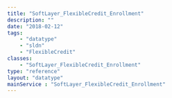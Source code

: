 ```yaml
---
title: "SoftLayer_FlexibleCredit_Enrollment"
description: ""
date: "2018-02-12"
tags:
    - "datatype"
    - "sldn"
    - "FlexibleCredit"
classes:
    - "SoftLayer_FlexibleCredit_Enrollment"
type: "reference"
layout: "datatype"
mainService : "SoftLayer_FlexibleCredit_Enrollment"
---
```

